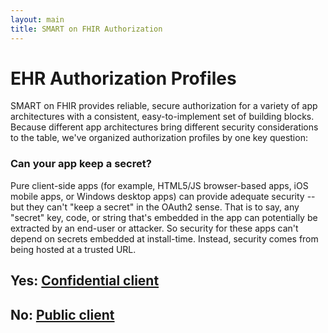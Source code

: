 ```yaml
---
layout: main
title: SMART on FHIR Authorization
---
```


# EHR Authorization Profiles

SMART on FHIR provides reliable, secure authorization for a variety of app
architectures with a consistent, easy-to-implement set of building blocks.
Because different app architectures bring different security considerations to
the table, we've organized authorization profiles by one key question:

### Can your app keep a secret?

Pure client-side apps (for example, HTML5/JS browser-based apps, iOS mobile
apps, or Windows desktop apps) can provide adequate security -- but they can't
"keep a secret" in the OAuth2 sense. That is to say, any "secret" key, code, or
string that's embedded in the app can potentially be extracted by an end-user
or attacker. So security for these apps can't depend on secrets embedded at
install-time. Instead, security comes from being hosted at a trusted URL.

## Yes: [Confidential client]({{site.baseurl}}authorization/confidential)
## No: [Public client]({{site.baseurl}}authorization/public)
<br/><br/>
